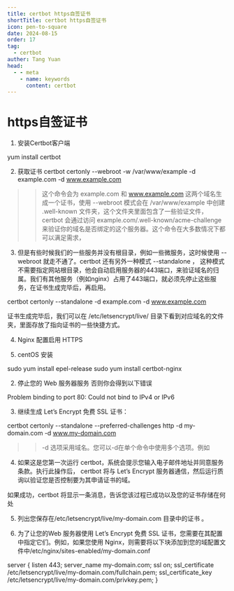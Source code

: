 ```yaml
---
title: certbot https自签证书
shortTitle: certbot https自签证书
icon: pen-to-square
date: 2024-08-15
order: 17
tag: 
  - certbot
auther: Tang Yuan
head:
  - - meta
    - name: keywords
      content: certbot
---
```

# https自签证书


1. 安装Certbot客户端

yum install certbot

2. 获取证书
certbot certonly --webroot -w /var/www/example -d example.com -d www.example.com

>> 这个命令会为 example.com 和 www.example.com 这两个域名生成一个证书，使用 --webroot 模式会在 /var/www/example 中创建 .well-known 文件夹，这个文件夹里面包含了一些验证文件，certbot 会通过访问 example.com/.well-known/acme-challenge 来验证你的域名是否绑定的这个服务器。这个命令在大多数情况下都可以满足需求，

3. 但是有些时候我们的一些服务并没有根目录，例如一些微服务，这时候使用 --webroot 就走不通了。certbot 还有另外一种模式 --standalone ， 这种模式不需要指定网站根目录，他会自动启用服务器的443端口，来验证域名的归属。我们有其他服务（例如nginx）占用了443端口，就必须先停止这些服务，在证书生成完毕后，再启用。

certbot certonly --standalone -d example.com -d www.example.com

证书生成完毕后，我们可以在 /etc/letsencrypt/live/ 目录下看到对应域名的文件夹，里面存放了指向证书的一些快捷方式。

4. Nginx 配置启用 HTTPS






1. centOS 安装

sudo yum install epel-release
sudo yum install certbot-nginx

2. 停止您的 Web 服务器服务 否则你会得到以下错误

Problem binding to port 80: Could not bind to IPv4 or IPv6

3. 继续生成 Let’s Encrypt 免费 SSL 证书：

certbot certonly --standalone --preferred-challenges http -d my-domain.com -d www.my-domain.com

>> -d 选项采用域名。您可以-d在单个命令中使用多个选项。例如

4. 如果这是您第一次运行 certbot，系统会提示您输入电子邮件地址并同意服务条款。执行此操作后， certbot 将与 Let’s Encrypt 服务器通信，然后运行质询以验证您是否控制要为其申请证书的域。

如果成功，certbot 将显示一条消息，告诉您该过程已成功以及您的证书存储在何处

5. 列出您保存在/etc/letsencrypt/live/my-domain.com 目录中的证书 。

6. 为了让您的Web 服务器使用 Let’s Encrypt 免费 SSL 证书，您需要在其配置中指定它们。例如，如果您使用 Nginx，则需要将以下块添加到您的域配置文件中/etc/nginx/sites-enabled/my-domain.conf

server {
    listen 443;
    server_name my-domain.com;
    ssl on;
    ssl_certificate /etc/letsencrypt/live/my-domain.com/fullchain.pem;
    ssl_certificate_key /etc/letsencrypt/live/my-domain.com/privkey.pem;
}